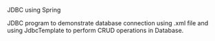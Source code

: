 JDBC using Spring

JDBC program to demonstrate database connection using .xml file and using JdbcTemplate to perform CRUD operations in Database.